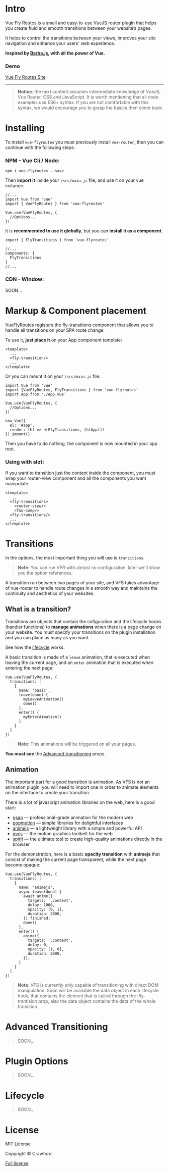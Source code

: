 # Intro

Vue Fly Routes is a small and easy-to-use VueJS router plugin that helps you create fluid and smooth transitions between your website’s pages. 

It helps to control the transitions between your views, improves your site navigation and enhance your users' web experience.

**Inspired by [Barba.js](https://barba.js.org/), with all the power of Vue.**

### Demo

[Vue Fly Routes Site](https://flyroutes.ml)

---

> **Notice**: the next content assumes intermediate knowledge of VueJS, Vue Router, CSS and JavaScript. It is worth mentioning that all code examples use ES6+ syntax. If you are not comfortable with this syntax, we would encourage you to grasp the basics then come back.

# Installing

To install `vue-flyroutes` you must previously install `vue-router`, then you can continue with the following steps:

### NPM - Vue Cli / Node:

    npm i vue-flyroutes --save

Then **import it** inside your `/src/main.js` file, and use it on your vue instance.

    //...
    import Vue from 'vue'
    import { VueFlyRoutes } from 'vue-flyroutes'
    
    Vue.use(VueFlyRoutes, {
      //Options...
    })

It is **recommended to use it globally**, but you can **install it as a component**.

    import { FlyTransitions } from 'vue-flyroutes'
    
    //...
    components: {
      FlyTransitions
    }
    //...

### CDN - Window:

SOON...

# Markup & Component placement

VueFlyRoutes registers the fly-transitions component that allows you to handle all transitions on your SPA route change.

To use it, **just place it** on your App component template:

    <template>
      ...
      <fly-transition/>
      ...
    </template>

Or you can mount it on your `/src/main.js` file:

    import Vue from 'vue'
    import {VueFlyRoutes, FlyTransitions } from 'vue-flyroutes'
    import App from './App.vue'

    Vue.use(VueFlyRoutes, {
      //Options...
    })

    new Vue({
      el: '#app',
      render: (h) => h(FlyTransitions, [h(App)])
    }).$mount()

Then you have to do nothing, the component is now mounted in your app root.

### Using with slot:

If you want to transition just the content inside the component, you must wrap your router-view component and all the components you want manipulate.

    <template>
      ...
      <fly-transitions>
        <router-view/>
        <foo-comp/>
      <fly-transitions/>
      ...
    </template>

# Transitions

In the options, the most important thing you will use is `transitions`.

> **Note**: You can run VFR with almost no configuration, later we'll show you the option references.

A transition run between two pages of your site, and VFS takes advantage of vue-router to handle route changes in a smooth way and maintains the continuity and aesthetics of your websites.

## What is a transition?

Transitions are objects that contain the cofiguration and the lifecycle hooks (handler functions) to **manage animations** when there is a page change on your website. You must specify your transitions on the plugin installation and you can place as many as you want.

See how the [lifecycle](/#lifecycle) works.

A basic transition is made of a `leave` animation, that is executed when leaving the current page, and an `enter` animation that is executed when entering the next page:

    Vue.use(VueFlyRoutes, {
      transitions: [
        {
          name: 'basic',
          leave(done) {
            myLeaveAnimation()
            done()
          },
          enter() {
            myEnterAimation()
          }
        }
      ]
    })

> **Note**: This animations will be triggered on all your pages.

**You must see** the [Advanced transitioning](/#advanced-transitioning) props.

## Animation

The important part for a good transition is animation. As VFS is not an animation plugin, you will need to import one in order to animate elements on the interface to create your transition.

There is a lot of javascript animation libraries on the web, here is a good start:

- [gsap](https://greensock.com/gsap/) — professional-grade animation for the modern web
- [popmotion](https://popmotion.io/) — simple libraries for delightful interfaces
- [animejs](https://animejs.com/) — a lightweight library with a simple and powerful API
- [mojs](https://mojs.github.io/) — the motion graphics toolbelt for the web
- [spirit](https://spiritjs.io/) — the ultimate tool to create high-quality animations directly in the browser

For the demonstration, here is a basic **opacity transition** with **animejs** that consist of making the current page transparent, while the next page become opaque:

    Vue.use(VueFlyRoutes, {
      transitions: [
        {
          name: 'animejs',
          async leave(done) {
            await anime({
              targets: '.content',
              delay: 1000,
              opacity: [0, 1],
              duration: 2000,
            }).finished;
            done()
          },
          enter() {
            anime({
              targets: '.content',
              delay: 0,
              opacity: [1, 0],
              duration: 2000,
            });
          }
        }
      ]
    })

> **Note**: VFS is currently only capable of transitioning with direct DOM manipulation. Soon will be available the data object in each lifecycle hook, that contains the element that is called through the :fly-trantision prop, also the data object contains the data of the whole transition.

# Advanced Transitioning

> SOON... 

# Plugin Options

> SOON...

# Lifecycle

> SOON...

# License

MIT License

Copyright © Crawford

[Full license](https://github.com/denyncrawford/vue-flyroutes/blob/master/LICENSE)